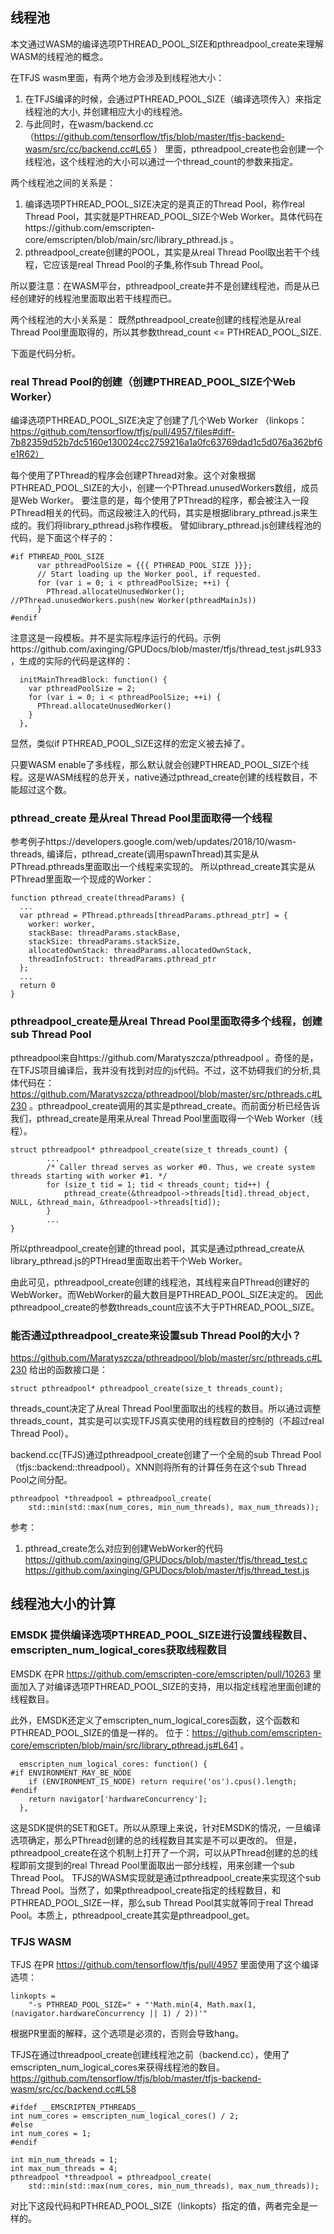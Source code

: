 
## 线程池
本文通过WASM的编译选项PTHREAD_POOL_SIZE和pthreadpool_create来理解WASM的线程池的概念。

在TFJS wasm里面，有两个地方会涉及到线程池大小：
1. 在TFJS编译的时候，会通过PTHREAD_POOL_SIZE（编译选项传入）来指定线程池的大小, 并创建相应大小的线程池。
2. 与此同时，在wasm/backend.cc（https://github.com/tensorflow/tfjs/blob/master/tfjs-backend-wasm/src/cc/backend.cc#L65 ） 里面，pthreadpool_create也会创建一个线程池，这个线程池的大小可以通过一个thread_count的参数来指定。


两个线程池之间的关系是：
1. 编译选项PTHREAD_POOL_SIZE决定的是真正的Thread Pool，称作real Thread Pool，其实就是PTHREAD_POOL_SIZE个Web Worker。具体代码在https://github.com/emscripten-core/emscripten/blob/main/src/library_pthread.js 。
2. pthreadpool_create创建的POOL，其实是从real Thread Pool取出若干个线程，它应该是real Thread Pool的子集,称作sub Thread Pool。

所以要注意：在WASM平台，pthreadpool_create并不是创建线程池，而是从已经创建好的线程池里面取出若干线程而已。

两个线程池的大小关系是：
既然pthreadpool_create创建的线程池是从real Thread Pool里面取得的，所以其参数thread_count <= PTHREAD_POOL_SIZE.

下面是代码分析。
### real Thread Pool的创建（创建PTHREAD_POOL_SIZE个Web Worker）

编译选项PTHREAD_POOL_SIZE决定了创建了几个Web Worker （linkops： https://github.com/tensorflow/tfjs/pull/4957/files#diff-7b82359d52b7dc5160e130024cc2759216a1a0fc63769dad1c5d076a362bf6e1R62）

每个使用了PThread的程序会创建PThread对象。这个对象根据PTHREAD_POOL_SIZE的大小，创建一个PThread.unusedWorkers数组，成员是Web Worker。
要注意的是，每个使用了PThread的程序，都会被注入一段PThread相关的代码。而这段被注入的代码，其实是根据library_pthread.js来生成的。我们将library_pthread.js称作模板。
譬如library_pthread.js创建线程池的代码，是下面这个样子的：
```
#if PTHREAD_POOL_SIZE
      var pthreadPoolSize = {{{ PTHREAD_POOL_SIZE }}};
      // Start loading up the Worker pool, if requested.
      for (var i = 0; i < pthreadPoolSize; ++i) {
        PThread.allocateUnusedWorker(); //PThread.unusedWorkers.push(new Worker(pthreadMainJs))
      }
#endif
```
注意这是一段模板。并不是实际程序运行的代码。示例https://github.com/axinging/GPUDocs/blob/master/tfjs/thread_test.js#L933 ，生成的实际的代码是这样的：
```
  initMainThreadBlock: function() {
    var pthreadPoolSize = 2;
    for (var i = 0; i < pthreadPoolSize; ++i) {
      PThread.allocateUnusedWorker()
    }
  },
```
显然，类似if PTHREAD_POOL_SIZE这样的宏定义被去掉了。

只要WASM enable了多线程，那么默认就会创建PTHREAD_POOL_SIZE个线程。这是WASM线程的总开关，native通过pthread_create创建的线程数目，不能超过这个数。

### pthread_create 是从real Thread Pool里面取得一个线程
参考例子https://developers.google.com/web/updates/2018/10/wasm-threads, 编译后，pthread_create(调用spawnThread)其实是从PThread.pthreads里面取出一个线程来实现的。
所以pthread_create其实是从PThread里面取一个现成的Worker：

```
function pthread_create(threadParams) {
  ...
  var pthread = PThread.pthreads[threadParams.pthread_ptr] = {
    worker: worker,
    stackBase: threadParams.stackBase,
    stackSize: threadParams.stackSize,
    allocatedOwnStack: threadParams.allocatedOwnStack,
    threadInfoStruct: threadParams.pthread_ptr
  };
  ...
  return 0
}

```

### pthreadpool_create是从real Thread Pool里面取得多个线程，创建sub Thread Pool
pthreadpool来自https://github.com/Maratyszcza/pthreadpool 。奇怪的是，在TFJS项目编译后，我并没有找到对应的js代码。不过，这不妨碍我们的分析,具体代码在：
https://github.com/Maratyszcza/pthreadpool/blob/master/src/pthreads.c#L230 。pthreadpool_create调用的其实是pthread_create。而前面分析已经告诉我们，pthread_create是用来从real Thread Pool里面取得一个Web Worker（线程）。
```
struct pthreadpool* pthreadpool_create(size_t threads_count) {
        ...
		/* Caller thread serves as worker #0. Thus, we create system threads starting with worker #1. */
		for (size_t tid = 1; tid < threads_count; tid++) {
			pthread_create(&threadpool->threads[tid].thread_object, NULL, &thread_main, &threadpool->threads[tid]);
		}
        ...
}
```

所以pthreadpool_create创建的thread pool，其实是通过pthread_create从library_pthread.js的PTHread里面取出若干个Web Worker。

由此可见，pthreadpool_create创建的线程池，其线程来自PThread创建好的WebWorker。而WebWorker的最大数目是PTHREAD_POOL_SIZE决定的。
因此pthreadpool_create的参数threads_count应该不大于PTHREAD_POOL_SIZE。

### 能否通过pthreadpool_create来设置sub Thread Pool的大小？
https://github.com/Maratyszcza/pthreadpool/blob/master/src/pthreads.c#L230 给出的函数接口是：
```
struct pthreadpool* pthreadpool_create(size_t threads_count);
```
threads_count决定了从real Thread Pool里面取出的线程的数目。所以通过调整threads_count，其实是可以实现TFJS真实使用的线程数目的控制的（不超过real Thread Pool）。

backend.cc(TFJS)通过pthreadpool_create创建了一个全局的sub Thread Pool（tfjs::backend::threadpool）。XNN则将所有的计算任务在这个sub Thread Pool之间分配。
```
pthreadpool *threadpool = pthreadpool_create(
    std::min(std::max(num_cores, min_num_threads), max_num_threads));
```



参考：
1. pthread_create怎么对应到创建WebWorker的代码
https://github.com/axinging/GPUDocs/blob/master/tfjs/thread_test.c
https://github.com/axinging/GPUDocs/blob/master/tfjs/thread_test.js



## 线程池大小的计算
### EMSDK 提供编译选项PTHREAD_POOL_SIZE进行设置线程数目、emscripten_num_logical_cores获取线程数目
EMSDK 在PR https://github.com/emscripten-core/emscripten/pull/10263 里面加入了对编译选项PTHREAD_POOL_SIZE的支持，用以指定线程池里面创建的线程数目。

此外，EMSDK还定义了emscripten_num_logical_cores函数，这个函数和PTHREAD_POOL_SIZE的值是一样的。
位于：https://github.com/emscripten-core/emscripten/blob/main/src/library_pthread.js#L641 。
```
  emscripten_num_logical_cores: function() {
#if ENVIRONMENT_MAY_BE_NODE
    if (ENVIRONMENT_IS_NODE) return require('os').cpus().length;
#endif
    return navigator['hardwareConcurrency'];
  },
```

这是SDK提供的SET和GET。所以从原理上来说，针对EMSDK的情况，一旦编译选项确定，那么PThread创建的总的线程数目其实是不可以更改的。
但是，pthreadpool_create在这个机制上打开了一个洞，可以从PThread创建的总的线程即前文提到的real Thread Pool里面取出一部分线程，用来创建一个sub Thread Pool。
TFJS的WASM实现就是通过pthreadpool_create来实现这个sub Thread Pool。当然了，如果pthreadpool_create指定的线程数目，和PTHREAD_POOL_SIZE一样，那么sub Thread Pool其实就等同于real Thread Pool。本质上，pthreadpool_create其实是pthreadpool_get。

### TFJS WASM
TFJS 在PR https://github.com/tensorflow/tfjs/pull/4957 里面使用了这个编译选项：
```
linkopts = 
    "-s PTHREAD_POOL_SIZE=" + "'Math.min(4, Math.max(1, (navigator.hardwareConcurrency || 1) / 2))'"
```
根据PR里面的解释，这个选项是必须的，否则会导致hang。

TFJS在通过threadpool_create创建线程池之前（backend.cc），使用了emscripten_num_logical_cores来获得线程池的数目。
https://github.com/tensorflow/tfjs/blob/master/tfjs-backend-wasm/src/cc/backend.cc#L58
```
#ifdef __EMSCRIPTEN_PTHREADS__
int num_cores = emscripten_num_logical_cores() / 2;
#else
int num_cores = 1;
#endif

int min_num_threads = 1;
int max_num_threads = 4;
pthreadpool *threadpool = pthreadpool_create(
    std::min(std::max(num_cores, min_num_threads), max_num_threads));
```

对比下这段代码和PTHREAD_POOL_SIZE（linkopts）指定的值，两者完全是一样的。
